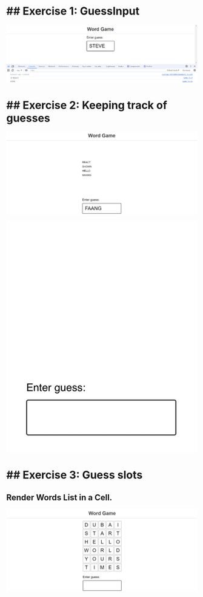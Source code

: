 <h1>## Exercise 1: GuessInput</h1>

![alt text](image.png)

<h1>## Exercise 2: Keeping track of guesses</h1>

![alt text](image-1.png)

![Screen recording showing each guess printed out above the text input from the last exercise](docs/printed-word-list.gif)

<h1>## Exercise 3: Guess slots</h1>
<h2> Render Words List in a Cell. </h2>

![alt text](image-2.png)
